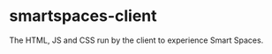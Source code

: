 smartspaces-client
==================

The HTML, JS and CSS run by the client to experience Smart Spaces.
